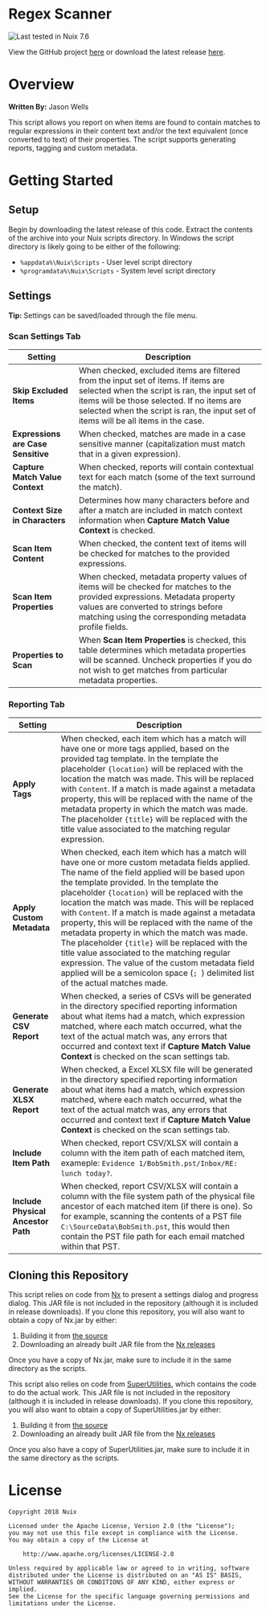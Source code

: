 Regex Scanner
=============

![Last tested in Nuix 7.6](https://img.shields.io/badge/Nuix-7.6-green.svg)

View the GitHub project [here](https://github.com/Nuix/Regex-Scanner) or download the latest release [here](https://github.com/Nuix/Regex-Scanner/releases).

# Overview

**Written By:** Jason Wells

This script allows you report on when items are found to contain matches to regular expressions in their content text and/or the text equivalent (once converted to text) of their properties.  The script supports generating reports, tagging and custom metadata.

# Getting Started

## Setup

Begin by downloading the latest release of this code.  Extract the contents of the archive into your Nuix scripts directory.  In Windows the script directory is likely going to be either of the following:

- `%appdata%\Nuix\Scripts` - User level script directory
- `%programdata%\Nuix\Scripts` - System level script directory

## Settings

**Tip:** Settings can be saved/loaded through the file menu.

### Scan Settings Tab

| Setting | Description |
|---------|-------------|
| **Skip Excluded Items** | When checked, excluded items are filtered from the input set of items.  If items are selected when the script is ran, the input set of items will be those selected.  If no items are selected when the script is ran, the input set of items will be all items in the case. |
| **Expressions are Case Sensitive** | When checked, matches are made in a case sensitive manner (capitalization must match that in a given expression). |
| **Capture Match Value Context** | When checked, reports will contain contextual text for each match (some of the text surround the match). |
| **Context Size in Characters** | Determines how many characters before and after a match are included in match context information when **Capture Match Value Context** is checked. |
| **Scan Item Content** | When checked, the content text of items will be checked for matches to the provided expressions. |
| **Scan Item Properties** | When checked, metadata property values of items will be checked for matches to the provided expressions.  Metadata property values are converted to strings before matching using the corresponding metadata profile fields. |
| **Properties to Scan** | When **Scan Item Properties** is checked, this table determines which metadata properties will be scanned.  Uncheck properties if you do not wish to get matches from particular metadata properties. |

### Reporting Tab

| Setting | Description |
|---------|-------------|
| **Apply Tags** | When checked, each item which has a match will have one or more tags applied, based on the provided tag template.  In the template the placeholder `{location}` will be replaced with the location the match was made.  This will be replaced with `Content`.  If a match is made against a metadata property, this will be replaced with the name of the metadata property in which the match was made.  The placeholder `{title}` will be replaced with the title value associated to the matching regular expression. |
| **Apply Custom Metadata** | When checked, each item which has a match will have one or more custom metadata fields applied.  The name of the field applied will be based upon the template provided.  In the template the placeholder `{location}` will be replaced with the location the match was made.  This will be replaced with `Content`.  If a match is made against a metadata property, this will be replaced with the name of the metadata property in which the match was made.  The placeholder `{title}` will be replaced with the title value associated to the matching regular expression.  The value of the custom metadata field applied will be a semicolon space (`; `) delimited list of the actual matches made. |
| **Generate CSV Report** | When checked, a series of CSVs will be generated in the directory specified reporting information about what items had a match, which expression matched, where each match occurred, what the text of the actual match was, any errors that occurred and context text if **Capture Match Value Context** is checked on the scan settings tab. |
| **Generate XLSX Report** | When checked, a Excel XLSX file will be generated in the directory specified reporting information about what items had a match, which expression matched, where each match occurred, what the text of the actual match was, any errors that occurred and context text if **Capture Match Value Context** is checked on the scan settings tab. |
| **Include Item Path** | When checked, report CSV/XLSX will contain a column with the item path of each matched item, exameple: `Evidence 1/BobSmith.pst/Inbox/RE: lunch today?`. |
| **Include Physical Ancestor Path** | When checked, report CSV/XLSX will contain a column with the file system path of the physical file ancestor of each matched item (if there is one).  So for example, scanning the contents of a PST file `C:\SourceData\BobSmith.pst`, this would then contain the PST file path for each email matched within that PST. |

## Cloning this Repository

This script relies on code from [Nx](https://github.com/Nuix/Nx) to present a settings dialog and progress dialog.  This JAR file is not included in the repository (although it is included in release downloads).  If you clone this repository, you will also want to obtain a copy of Nx.jar by either:
1. Building it from [the source](https://github.com/Nuix/Nx)
2. Downloading an already built JAR file from the [Nx releases](https://github.com/Nuix/Nx/releases)

Once you have a copy of Nx.jar, make sure to include it in the same directory as the scripts.

This script also relies on code from [SuperUtilities](https://github.com/Nuix/SuperUtilities), which contains the code to do the actual work.  This JAR file is not included in the repository (although it is included in release downloads).  If you clone this repository, you will also want to obtain a copy of SuperUtilities.jar by either:
1. Building it from [the source](https://github.com/Nuix/SuperUtilities)
2. Downloading an already built JAR file from the [Nx releases](https://github.com/Nuix/SuperUtilities/releases)

Once you also have a copy of SuperUtilities.jar, make sure to include it in the same directory as the scripts.

# License

```
Copyright 2018 Nuix

Licensed under the Apache License, Version 2.0 (the "License");
you may not use this file except in compliance with the License.
You may obtain a copy of the License at

    http://www.apache.org/licenses/LICENSE-2.0

Unless required by applicable law or agreed to in writing, software
distributed under the License is distributed on an "AS IS" BASIS,
WITHOUT WARRANTIES OR CONDITIONS OF ANY KIND, either express or implied.
See the License for the specific language governing permissions and
limitations under the License.
```